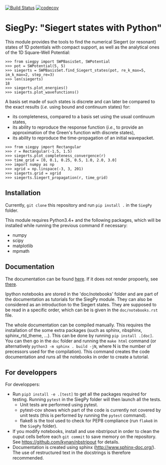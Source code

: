 [![Build Status](https://travis-ci.com/mmoriniere/SiegPy.svg?branch=master)](https://travis-ci.com/mmoriniere/SiegPy)
[![codecov](https://codecov.io/gh/mmoriniere/SiegPy/branch/master/graph/badge.svg)](https://codecov.io/gh/mmoriniere/SiegPy)

# SiegPy: "Siegert states with Python"

This module provides the tools to find the numerical Siegert (or resonant)
states of 1D potentials with compact support, as well as the analytical ones of
the 1D Square-Well Potential:

```
>>> from siegpy import SWPBasisSet, SWPotential
>>> pot = SWPotential(5, 5)
>>> siegerts = SWPBasisSet.find_Siegert_states(pot, re_k_max=5, im_k_max=2, step_re=3)
>>> len(siegerts)
18
>>> siegerts.plot_energies()
>>> siegerts.plot_wavefunctions()
```

A basis set made of such states is discrete and can later be compared to the 
exact results (*i.e.* using bound and continuum states) for:

* its completeness, compared to a basis set using the usual continuum states,
* its ability to reproduce the response function (*i.e.*, to provide an 
approximation of the Green's function with discrete states),
* its ability to reproduce the time-propagation of an initial wavepacket.

```
>>> from siegpy import Rectangular
>>> r = Rectangular(-1.5, 1.5)
>>> siegerts.plot_completeness_convergence(r)
>>> time_grid = [0, 0.1, 0.25, 0.5, 1.0, 2.0, 3.0]
>>> import numpy as np
>>> xgrid = np.linspace(-3, 3, 201)
>>> siegerts.grid = xgrid
>>> siegerts.Siegert_propagation(r, time_grid)
```


## Installation

Currently, `git clone` this repository and run `pip install .` in the `SiegPy` 
folder.

This module requires Python3.4+ and the following packages, which will be
installed while running the previous command if necessary:
* numpy
* scipy
* matplotlib
* mpmath


## Documentation

The documentation can be found [here](https://mmoriniere.github.io/SiegPy/).
If it does not render propoerly, see
[there](https://mmoriniere.gitlab.io/siegpy-canada/index.html).

Ipython notebooks are stored in the 'doc/notebooks' folder and are part of the 
documentation as tutorials for the SiegPy module. They can also be considered as
an introduction to the Siegert states. They are supposed to be read in a
specific order, which can be is given in the `doc/notebooks.rst` file.

The whole documentation can be compiled manually. This requires the
installation of the some extra packages (such as sphinx, nbsphinx,
sphinx_rtd_theme, ...). This can be done by running `pip install .[doc]`. 
You can then go in the `doc` folder and running the `make html` command (or
alternatively `python3 -m sphinx . build -jN`, where N is the number of
precessors used for the compilation). This command creates the code
documentation and runs all the notebooks in order to create a tutorial.

## For developpers

For developpers:
* Run `pip3 install -e .[test]` to get all the packages required for testing. 
Running `pytest` in the SiegPy folder will then launch all the tests.
    * Unit tests are performed using pytest. 
    * pytest-cov shows which part of the code is currently not covered by
    unit tests (this is performed by running the `pytest` command).
    * flake8 is the tool used to check for PEP8 compliance (run `flake8` in the 
    `SiegPy` folder).
* If you modify notebooks, install and use nbstripout in order to clean the 
ouput cells before each `git commit` to save memory on the repository. See 
https://github.com/kynan/nbstripout for details.
* Documentation is created using sphinx (http://www.sphinx-doc.org/). The use
of restructured text in the docstrings is therefore recommended.
